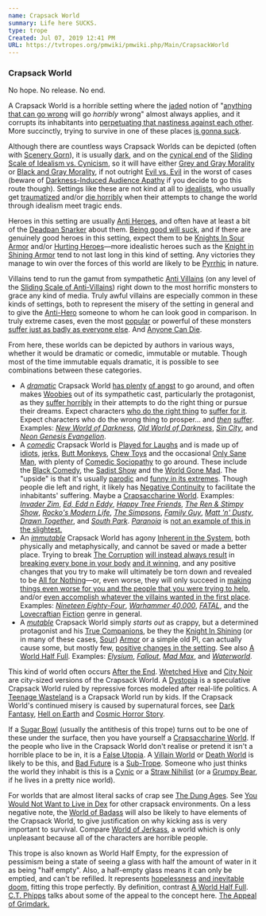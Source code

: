 ```yaml
---
name: Crapsack World
summary: Life here SUCKS.
type: trope
Created: Jul 07, 2019 12:41 PM
URL: https://tvtropes.org/pmwiki/pmwiki.php/Main/CrapsackWorld
---
```


### Crapsack World

No hope. No release. No end.

A Crapsack World is a horrible setting where the [jaded][ePTfNtdX] notion of "[anything that can go wrong][I3Ldx0jE] will go *horribly* wrong" almost always applies, and it corrupts its inhabitants into [perpetuating that nastiness against each other][1Sy0R36I]. More succinctly, trying to survive in one of these places [is gonna suck][Db2q9fwk].

Although there are countless ways Crapsack Worlds can be depicted (often with [Scenery Gorn][Hh9OorUp]), it is usually [dark][r8lLOVGL], and on the [cynical end][HKhdU7zQ] of the [Sliding Scale of Idealism vs. Cynicism][IxUrvxaF], so it will have either [Grey and Gray Morality][wx6HoZB4] or [Black and Gray Morality][5wNVLRmr], if not outright [Evil vs. Evil][V1pefCi1] in the worst of cases (beware of [Darkness-Induced Audience Apathy][k12HagWl] if you decide to go this route though). Settings like these are not kind at all to [idealists][4oJl3Bdd], who usually get [traumatized][6q1GEDBT] and/or [die horribly][fLUU4loW] when their attempts to change the world through idealism meet tragic ends.

Heroes in this setting are usually [Anti Heroes][5yjINdme], and often have at least a bit of the [Deadpan Snarker][r1dVAyv9] about them. [Being good will suck][IE2XJflS], and if there are genuinely good heroes in this setting, expect them to be [Knights In Sour Armor][b8Jdn16A] and/or [Hurting Heroes][Yf865Gea]—more idealistic heroes such as the [Knight in Shining Armor][U5gJovm5] tend to not last long in this kind of setting. Any victories they manage to win over the forces of this world are likely to be [Pyrrhic][obn48Nic] in nature.

Villains tend to run the gamut from sympathetic [Anti Villains][lamexdTv] (on any level of the [Sliding Scale of Anti-Villains][nSNhRCAx]) right down to the most horrific monsters to grace any kind of media. Truly awful villains are especially common in these kinds of settings, both to represent the misery of the setting in general and to give the [Anti-Hero][5yjINdme] someone to whom he can look good in comparison. In truly extreme cases, even the most [popular][paEGHTXp] or powerful of these monsters [suffer just as badly as everyone else][bjT1r5tF]. And [Anyone Can Die][s7aV1krQ].

From here, these worlds can be depicted by authors in various ways, whether it would be dramatic or comedic, immutable or mutable. Though most of the time immutable equals dramatic, it is possible to see combinations between these categories.

- A *[dramatic][fpTmFono]* Crapsack World [has plenty][Nh1gHqHP] [of angst][3mx2ozb6] to go around, and often makes [Woobies][UxqARrDU] out of its sympathetic cast, particularly the protagonist, as they [suffer horribly][5cFuAeHk] in their attempts to do the right thing or pursue their dreams. Expect characters [who do the right thing][IE2XJflS] to [suffer for it][aGFWb63C]. Expect characters who do the wrong thing to prosper... and *[then][nGaALRCl]* [suffer][GkQxcKIy]. Examples: *[New World of Darkness][qlto3HxA]*, *[Old World of Darkness][tUKJEhnE]*, *[Sin City][9gxSPVBE]*, and *[Neon Genesis Evangelion][tdIq7bOf]*.
- A *[comedic][HoXGXFvn]* Crapsack World is [Played for Laughs][hNuFGE3r] and is made up of [idiots][6mrSMwvG], [jerks][IX7RcYGr], [Butt Monkeys][oByPkNKC], [Chew Toys][ICCLLLxv] and the occasional [Only Sane Man][5gdTwId7], with plenty of [Comedic Sociopathy][uoKomser] to go around. These include the [Black Comedy][7rTAsWtz], the [Sadist Show][PInb7WDM] and the [World Gone Mad][qLsnl5x5]. The "upside" is that it's usually [parodic][gHWpSDcA] and [funny in its extremes][tJhJHJlq]. Though people die left and right, it likely has [Negative Continuity][WPI1cSuF] to facilitate the inhabitants' suffering. Maybe a [Crapsaccharine World][VQH1YlHE]. Examples: *[Invader Zim][WHJQ2HZH]*, *[Ed, Edd n Eddy][VC8I7icF]*, *[Happy Tree Friends][jdNIQdAx]*, *[The Ren & Stimpy Show][XJEcoU5w]*, *[Rocko's Modern Life][S0469Z6Z]*, *[The Simpsons][G5JzEcIy]*, *[Family Guy][N3fCeesm]*, *[Matt 'n' Dusty][dGGZQ5H0]*, *[Drawn Together][WcfFqlMR]*, and *[South Park][Qs3hma9D]*. *[Paranoia][mGbJFuSQ]* is [not an example of this in the slightest.][adj5fHQm]
- An *[immutable][AkxGYLha]* Crapsack World has agony [Inherent in the System][MoBW0OXL], both physically and metaphysically, and cannot be saved or made a better place. Trying to break [The Corruption][MRdheCt2] [will instead always result][AkxGYLha] in [breaking every bone in your body][9UX3xioS] [and it winning][4y6KFlRi], and any positive changes that you try to make will ultimately be torn down and revealed to be [All for Nothing][kcPTxOAG]—or, even worse, they will only succeed in [making things even worse for you and the people that you were trying to help][P1dRVhMv], and/or [even accomplish whatever the villains wanted in the first place][sm8yYF5X]. Examples: *[Nineteen Eighty-Four][536rHcpl]*, *[Warhammer 40,000][fozFG4gj]*, *[FATAL][szNikQ0E]*, and the [Lovecraftian][DrzcDkfQ] [Fiction][ff12eY8g] genre in general.
- A *[mutable][4ZraWKYJ]* Crapsack World simply *starts out* as crappy, but a determined protagonist and his [True Companions][sYA2W3AY], be they the [Knight In Shining][U5gJovm5] (or in many of these cases, [Sour][DLryO6MZ]) [Armor][U5gJovm5] or a simple old PI, can actually cause some, but mostly few, [positive changes in the setting][lOMq0ooO]. See also [A World Half Full][Xzp0WJTE]. Examples: *[Elysium][UGJstHoE]*, *[Fallout][ctVSucoZ]*, *[Mad Max][nC02RxUk]*, and *[Waterworld][BQ2639tc]*.

This kind of world often occurs [After the End][PlDILvlz]. [Wretched Hive][MrPtsx8q] and [City Noir][sQ7ZfpwT] are city-sized versions of the Crapsack World. A [Dystopia][YfE1PWc2] is a speculative Crapsack World ruled by repressive forces modeled after real-life politics. A [Teenage Wasteland][HQBmkMUQ] is a Crapsack World run by kids. If the Crapsack World's continued misery is caused by supernatural forces, see [Dark Fantasy][qpQ3TOZ0], [Hell on Earth][hJ1pse1K] and [Cosmic Horror Story][ff12eY8g].

If a [Sugar Bowl][DUrwhASq] (usually the antithesis of this trope) turns out to be one of these under the surface, then you have yourself a [Crapsaccharine World][VQH1YlHE]. If the people who live in the Crapsack World don't realise or pretend it isn't a horrible place to be in, it is a [False Utopia][JkXIofsa]. A [Villain World][Lm8bSMWR] or [Death World][B69XJXuv] is likely to be this, and [Bad Future][rCIcFHBp] is a [Sub-Trope][bXIywgsd]. Someone who just thinks the world they inhabit is this is a [Cynic][ePTfNtdX] or a [Straw Nihilist][jx8Wr9X9] (or a [Grumpy Bear][QxKgk0Cz], if he lives in a pretty nice world).

For worlds that are almost literal sacks of crap see [The Dung Ages][PepVzKVG]. See [You Would Not Want to Live in Dex][Wm4VWN1r] for other crapsack environments. On a less negative note, the [World of Badass][iv2BaBxR] will also be likely to have elements of the Crapsack World, to give justification on why kicking ass is very important to survival. Compare [World of Jerkass][C9006hx2], a world which is only unpleasant because all of the characters are horrible people.

This trope is also known as World Half Empty, for the expression of pessimism being a state of seeing a glass with half the amount of water in it as being "half empty". Also, a half-empty glass means it can only be emptied, and can't be refilled. It represents [hopelessness][lfmHjIVr] [and inevitable doom][KjTsmpix], fitting this trope perfectly. By definition, contrast [A World Half Full][Xzp0WJTE]. [C.T. Phipps][4s0bjs10] talks about some of the appeal to the concept here. [The Appeal of Grimdark.][bYBCvbqb]


<!-- Reference URLs -->
[ePTfNtdX]: https://tvtropes.org/pmwiki/pmwiki.php/Main/TheCynic 
[I3Ldx0jE]: https://tvtropes.org/pmwiki/pmwiki.php/Main/FinaglesLaw 
[1Sy0R36I]: https://tvtropes.org/pmwiki/pmwiki.php/Main/HumansAreBastards 
[Db2q9fwk]: https://tvtropes.org/pmwiki/pmwiki.php/Main/ThisIsGonnaSuck 
[Hh9OorUp]: https://tvtropes.org/pmwiki/pmwiki.php/Main/SceneryGorn 
[r8lLOVGL]: https://tvtropes.org/pmwiki/pmwiki.php/Main/DarkerAndEdgier 
[HKhdU7zQ]: https://tvtropes.org/pmwiki/pmwiki.php/Main/CynicismTropes 
[IxUrvxaF]: https://tvtropes.org/pmwiki/pmwiki.php/Main/SlidingScaleOfIdealismVsCynicism 
[wx6HoZB4]: https://tvtropes.org/pmwiki/pmwiki.php/Main/GreyAndGrayMorality 
[5wNVLRmr]: https://tvtropes.org/pmwiki/pmwiki.php/Main/BlackAndGrayMorality 
[V1pefCi1]: https://tvtropes.org/pmwiki/pmwiki.php/Main/EvilVersusEvil 
[k12HagWl]: https://tvtropes.org/pmwiki/pmwiki.php/Main/DarknessInducedAudienceApathy 
[4oJl3Bdd]: https://tvtropes.org/pmwiki/pmwiki.php/Main/WideEyedIdealist 
[6q1GEDBT]: https://tvtropes.org/pmwiki/pmwiki.php/Main/BreakTheCutie 
[fLUU4loW]: https://tvtropes.org/pmwiki/pmwiki.php/Main/CruelAndUnusualDeath 
[5yjINdme]: https://tvtropes.org/pmwiki/pmwiki.php/Main/AntiHero 
[r1dVAyv9]: https://tvtropes.org/pmwiki/pmwiki.php/Main/DeadpanSnarker 
[IE2XJflS]: https://tvtropes.org/pmwiki/pmwiki.php/Main/BeingGoodSucks 
[b8Jdn16A]: https://tvtropes.org/pmwiki/pmwiki.php/Main/KnightInSourArmor 
[Yf865Gea]: https://tvtropes.org/pmwiki/pmwiki.php/Main/HurtingHero 
[U5gJovm5]: https://tvtropes.org/pmwiki/pmwiki.php/Main/KnightInShiningArmor 
[obn48Nic]: https://tvtropes.org/pmwiki/pmwiki.php/Main/PyrrhicVictory 
[lamexdTv]: https://tvtropes.org/pmwiki/pmwiki.php/Main/AntiVillain 
[nSNhRCAx]: https://tvtropes.org/pmwiki/pmwiki.php/Main/SlidingScaleOfAntiVillains 
[paEGHTXp]: https://tvtropes.org/pmwiki/pmwiki.php/Main/VillainWithGoodPublicity 
[bjT1r5tF]: https://tvtropes.org/pmwiki/pmwiki.php/Main/BeingEvilSucks 
[s7aV1krQ]: https://tvtropes.org/pmwiki/pmwiki.php/Main/AnyoneCanDie 
[fpTmFono]: https://tvtropes.org/pmwiki/pmwiki.php/Main/RuleOfDrama 
[Nh1gHqHP]: https://tvtropes.org/pmwiki/pmwiki.php/Main/TrueArtIsAngsty 
[3mx2ozb6]: https://tvtropes.org/pmwiki/pmwiki.php/Main/DysfunctionJunction 
[UxqARrDU]: https://tvtropes.org/pmwiki/pmwiki.php/Main/Woobie 
[5cFuAeHk]: https://tvtropes.org/pmwiki/pmwiki.php/Main/TraumaCongaLine 
[aGFWb63C]: https://tvtropes.org/pmwiki/pmwiki.php/Main/NoGoodDeedGoesUnpunished 
[nGaALRCl]: https://tvtropes.org/pmwiki/pmwiki.php/Main/LonelyAtTheTop 
[GkQxcKIy]: https://tvtropes.org/pmwiki/pmwiki.php/Main/PyrrhicVillainy 
[qlto3HxA]: https://tvtropes.org/pmwiki/pmwiki.php/TabletopGame/NewWorldOfDarkness 
[tUKJEhnE]: https://tvtropes.org/pmwiki/pmwiki.php/TabletopGame/OldWorldOfDarkness 
[9gxSPVBE]: https://tvtropes.org/pmwiki/pmwiki.php/ComicBook/SinCity 
[tdIq7bOf]: https://tvtropes.org/pmwiki/pmwiki.php/Anime/NeonGenesisEvangelion 
[HoXGXFvn]: https://tvtropes.org/pmwiki/pmwiki.php/Main/RuleOfFunny 
[hNuFGE3r]: https://tvtropes.org/pmwiki/pmwiki.php/Main/PlayedForLaughs 
[6mrSMwvG]: https://tvtropes.org/pmwiki/pmwiki.php/Main/LethallyStupid 
[IX7RcYGr]: https://tvtropes.org/pmwiki/pmwiki.php/Main/JerkAss 
[oByPkNKC]: https://tvtropes.org/pmwiki/pmwiki.php/Main/ButtMonkey 
[ICCLLLxv]: https://tvtropes.org/pmwiki/pmwiki.php/Main/TheChewToy 
[5gdTwId7]: https://tvtropes.org/pmwiki/pmwiki.php/Main/OnlySaneMan 
[uoKomser]: https://tvtropes.org/pmwiki/pmwiki.php/Main/ComedicSociopathy 
[7rTAsWtz]: https://tvtropes.org/pmwiki/pmwiki.php/Main/BlackComedy 
[PInb7WDM]: https://tvtropes.org/pmwiki/pmwiki.php/Main/SadistShow 
[qLsnl5x5]: https://tvtropes.org/pmwiki/pmwiki.php/Main/WorldGoneMad 
[gHWpSDcA]: https://tvtropes.org/pmwiki/pmwiki.php/Main/SatireParodyPastiche 
[tJhJHJlq]: https://tvtropes.org/pmwiki/pmwiki.php/Main/CrossesTheLineTwice 
[WPI1cSuF]: https://tvtropes.org/pmwiki/pmwiki.php/Main/NegativeContinuity 
[VQH1YlHE]: https://tvtropes.org/pmwiki/pmwiki.php/Main/CrapsaccharineWorld 
[WHJQ2HZH]: https://tvtropes.org/pmwiki/pmwiki.php/WesternAnimation/InvaderZim 
[VC8I7icF]: https://tvtropes.org/pmwiki/pmwiki.php/WesternAnimation/EdEddNEddy 
[jdNIQdAx]: https://tvtropes.org/pmwiki/pmwiki.php/WebAnimation/HappyTreeFriends 
[XJEcoU5w]: https://tvtropes.org/pmwiki/pmwiki.php/WesternAnimation/TheRenAndStimpyShow 
[S0469Z6Z]: https://tvtropes.org/pmwiki/pmwiki.php/WesternAnimation/RockosModernLife 
[G5JzEcIy]: https://tvtropes.org/pmwiki/pmwiki.php/WesternAnimation/TheSimpsons 
[N3fCeesm]: https://tvtropes.org/pmwiki/pmwiki.php/WesternAnimation/FamilyGuy 
[dGGZQ5H0]: https://tvtropes.org/pmwiki/pmwiki.php/WebAnimation/MattNDusty 
[WcfFqlMR]: https://tvtropes.org/pmwiki/pmwiki.php/WesternAnimation/DrawnTogether 
[Qs3hma9D]: https://tvtropes.org/pmwiki/pmwiki.php/WesternAnimation/SouthPark 
[mGbJFuSQ]: https://tvtropes.org/pmwiki/pmwiki.php/TabletopGame/Paranoia 
[adj5fHQm]: https://tvtropes.org/pmwiki/pmwiki.php/Main/BlatantLies 
[AkxGYLha]: https://tvtropes.org/pmwiki/pmwiki.php/Main/StatusQuoIsGod 
[MoBW0OXL]: https://tvtropes.org/pmwiki/pmwiki.php/Main/InherentInTheSystem 
[MRdheCt2]: https://tvtropes.org/pmwiki/pmwiki.php/Main/TheCorruption 
[9UX3xioS]: https://tvtropes.org/pmwiki/pmwiki.php/Main/BrokeYourArmPunchingOutCthulhu 
[4y6KFlRi]: https://tvtropes.org/pmwiki/pmwiki.php/Main/DownerEnding 
[kcPTxOAG]: https://tvtropes.org/pmwiki/pmwiki.php/Main/AllForNothing 
[P1dRVhMv]: https://tvtropes.org/pmwiki/pmwiki.php/Main/NiceJobBreakingItHero 
[sm8yYF5X]: https://tvtropes.org/pmwiki/pmwiki.php/Main/GambitRoulette 
[536rHcpl]: https://tvtropes.org/pmwiki/pmwiki.php/Literature/NineteenEightyFour 
[fozFG4gj]: https://tvtropes.org/pmwiki/pmwiki.php/TabletopGame/Warhammer40000 
[szNikQ0E]: https://tvtropes.org/pmwiki/pmwiki.php/TabletopGame/FATAL 
[DrzcDkfQ]: https://tvtropes.org/pmwiki/pmwiki.php/Creator/HPLovecraft 
[ff12eY8g]: https://tvtropes.org/pmwiki/pmwiki.php/Main/CosmicHorrorStory 
[4ZraWKYJ]: https://tvtropes.org/pmwiki/pmwiki.php/Main/ScrewDestiny 
[sYA2W3AY]: https://tvtropes.org/pmwiki/pmwiki.php/Main/TrueCompanions 
[DLryO6MZ]: https://tvtropes.org/pmwiki/pmwiki.php/Main/KnightInSourArmour 
[lOMq0ooO]: https://tvtropes.org/pmwiki/pmwiki.php/Main/EarnYourHappyEnding 
[Xzp0WJTE]: https://tvtropes.org/pmwiki/pmwiki.php/Main/AWorldHalfFull 
[UGJstHoE]: https://tvtropes.org/pmwiki/pmwiki.php/Film/Elysium 
[ctVSucoZ]: https://tvtropes.org/pmwiki/pmwiki.php/VideoGame/Fallout 
[nC02RxUk]: https://tvtropes.org/pmwiki/pmwiki.php/Film/MadMax 
[BQ2639tc]: https://tvtropes.org/pmwiki/pmwiki.php/Film/Waterworld 
[PlDILvlz]: https://tvtropes.org/pmwiki/pmwiki.php/Main/AfterTheEnd 
[MrPtsx8q]: https://tvtropes.org/pmwiki/pmwiki.php/Main/WretchedHive 
[sQ7ZfpwT]: https://tvtropes.org/pmwiki/pmwiki.php/Main/CityNoir 
[YfE1PWc2]: https://tvtropes.org/pmwiki/pmwiki.php/Main/Dystopia 
[HQBmkMUQ]: https://tvtropes.org/pmwiki/pmwiki.php/Main/TeenageWasteland 
[qpQ3TOZ0]: https://tvtropes.org/pmwiki/pmwiki.php/Main/DarkFantasy 
[hJ1pse1K]: https://tvtropes.org/pmwiki/pmwiki.php/Main/HellOnEarth 
[DUrwhASq]: https://tvtropes.org/pmwiki/pmwiki.php/Main/SugarBowl 
[JkXIofsa]: https://tvtropes.org/pmwiki/pmwiki.php/Main/FalseUtopia 
[Lm8bSMWR]: https://tvtropes.org/pmwiki/pmwiki.php/Main/VillainWorld 
[B69XJXuv]: https://tvtropes.org/pmwiki/pmwiki.php/Main/DeathWorld 
[rCIcFHBp]: https://tvtropes.org/pmwiki/pmwiki.php/Main/BadFuture 
[bXIywgsd]: https://tvtropes.org/pmwiki/pmwiki.php/Main/SubTrope 
[jx8Wr9X9]: https://tvtropes.org/pmwiki/pmwiki.php/Main/StrawNihilist 
[QxKgk0Cz]: https://tvtropes.org/pmwiki/pmwiki.php/Main/GrumpyBear 
[PepVzKVG]: https://tvtropes.org/pmwiki/pmwiki.php/Main/TheDungAges 
[Wm4VWN1r]: https://tvtropes.org/pmwiki/pmwiki.php/Main/YouWouldNotWantToLiveInDex 
[iv2BaBxR]: https://tvtropes.org/pmwiki/pmwiki.php/Main/WorldOfBadass 
[C9006hx2]: https://tvtropes.org/pmwiki/pmwiki.php/Main/WorldOfJerkass 
[lfmHjIVr]: https://tvtropes.org/pmwiki/pmwiki.php/Main/DespairEventHorizon 
[KjTsmpix]: https://tvtropes.org/pmwiki/pmwiki.php/Main/FromBadToWorse 
[4s0bjs10]: https://tvtropes.org/pmwiki/pmwiki.php/Creator/CTPhipps 
[bYBCvbqb]: http://www.sfsignal.com/archives/2015/07/the-appeal-of-grimdark-by-c-t-phipps-author-of-esoterrorism/ 
